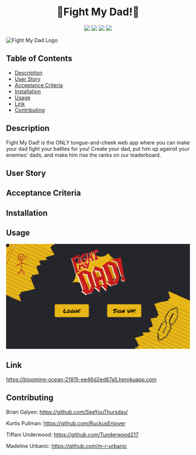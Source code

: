 <h1 align="center">🥊Fight My Dad!🥊</h1>

<p align="center">
    <img src="https://img.shields.io/github/repo-size/SeeYouThursday/Fight-My-Dad" />
    <img src="https://img.shields.io/github/languages/top/SeeYouThursday/Fight-My-Dad"  />
    <img src="https://img.shields.io/github/issues/SeeYouThursday/Fight-My-Dad" />
    <img src="https://img.shields.io/github/last-commit/SeeYouThursday/Fight-My-Dad" >
</p>

![Fight My Dad Logo](https://cdn.discordapp.com/attachments/1205909717961015296/1206997441891672195/fmdasset1.png?ex=65de0af7&is=65cb95f7&hm=f4641fed1bc62fb58c3d71ebc0aa7e0eea391940d6231b59e7ccd63fe3157cd7&)



## Table of Contents
- [Description](#description)
- [User Story](#user-story)
- [Acceptance Criteria](#acceptance-criteria)
- [Installation](#installation)
- [Usage](#usage)
- [Link](#Link)
- [Contributing](#contributing)


## Description

Fight My Dad! is the ONLY tongue-and-cheek web app where you can make your dad fight your battles for you! Create your dad, put him up against your enemies' dads, and make him rise the ranks on our leaderboard.

## User Story

## Acceptance Criteria

## Installation

## Usage

![Screenshot of web application.](./client/src/assets/images/screenshot/screenshot.png)

## Link

https://blooming-ocean-21815-ee46d2ed87a5.herokuapp.com

## Contributing

Brian Galyen: https://github.com/SeeYouThursday/

Kurtis Pullman: https://github.com/RuckusEnjoyer

Tiffani Underwood: https://github.com/Tunderwood217

Madeline Urbanic: https://github.com/m-r-urbanic